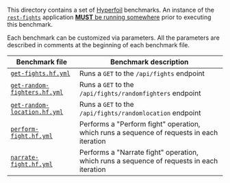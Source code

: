 This directory contains a set of [Hyperfoil](https://hyperfoil.io) benchmarks. An instance of the [`rest-fights`](..) application [**MUST** be running somewhere](../README.md#running-the-application) prior to executing this benchmark.

Each benchmark can be customized via parameters. All the parameters are described in comments at the beginning of each benchmark file.

| Benchmark file                                             | Benchmark description                                                                     |
|------------------------------------------------------------|-------------------------------------------------------------------------------------------|
| [`get-fights.hf.yml`](get-fights.hf.yml)                   | Runs a `GET` to the `/api/fights` endpoint                                                |
| [`get-random-fighters.hf.yml`](get-random-fighters.hf.yml) | Runs a `GET` to the `/api/fights/randomfighters` endpoint                                 |
| [`get-random-location.hf.yml`](get-random-location.hf.yml) | Runs a `GET` to the `/api/fights/randomlocation` endpoint                                 |
| [`perform-fight.hf.yml`](perform-fight.hf.yml)             | Performs a "Perform fight" operation, which runs a sequence of requests in each iteration |
| [`narrate-fight.hf.yml`](narrate-fight.hf.yml)             | Performs a "Narrate fight" operation, which runs a sequence of requests in each iteration |